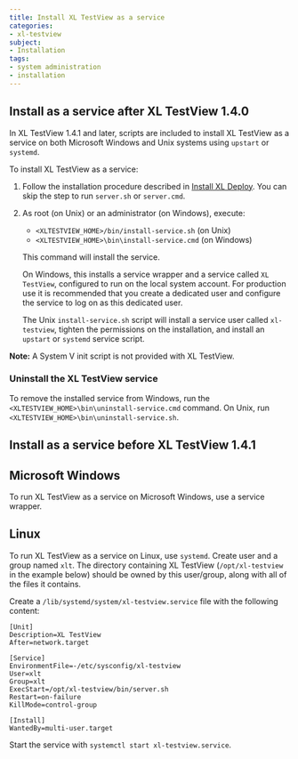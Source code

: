 ```yaml
---
title: Install XL TestView as a service
categories:
- xl-testview
subject:
- Installation
tags:
- system administration
- installation
---
```


## Install as a service after XL TestView 1.4.0

In XL TestView 1.4.1 and later, scripts are included to install XL TestView as a service on both Microsoft Windows and Unix systems using `upstart` or `systemd`.

To install XL TestView as a service:

1. Follow the installation procedure described in [Install XL Deploy](/xl-testview/how-to/install.html). You can skip the step to run `server.sh` or `server.cmd`.

2. As root (on Unix) or an administrator (on Windows), execute:
    * `<XLTESTVIEW_HOME>/bin/install-service.sh` (on Unix)
    * `<XLTESTVIEW_HOME>\bin\install-service.cmd` (on Windows)

    This command will install the service.

    On Windows, this installs a service wrapper and a service called `XL TestView`, configured to run on the local system account. For production use it is recommended that you create a dedicated user and configure the service to log on as this dedicated user.

    The Unix `install-service.sh` script will install a service user called `xl-testview`, tighten the permissions on the installation, and install an `upstart` or `systemd` service script.

**Note:** A System V init script is not provided with XL TestView.

### Uninstall the XL TestView service

To remove the installed service from Windows, run the `<XLTESTVIEW_HOME>\bin\uninstall-service.cmd` command. On Unix, run `<XLTESTVIEW_HOME>\bin\uninstall-service.sh`.

## Install as a service before XL TestView 1.4.1

## Microsoft Windows

To run XL TestView as a service on Microsoft Windows, use a service wrapper.

## Linux

To run XL TestView as a service on Linux, use `systemd`. Create user and a group named `xlt`. The directory containing XL TestView (`/opt/xl-testview` in the example below) should be owned by this user/group, along with all of the files it contains.

Create a `/lib/systemd/system/xl-testview.service` file with the following content:

    [Unit]
    Description=XL TestView
    After=network.target

    [Service]
    EnvironmentFile=-/etc/sysconfig/xl-testview
    User=xlt
    Group=xlt
    ExecStart=/opt/xl-testview/bin/server.sh
    Restart=on-failure
    KillMode=control-group

    [Install]
    WantedBy=multi-user.target

Start the service with `systemctl start xl-testview.service`.
